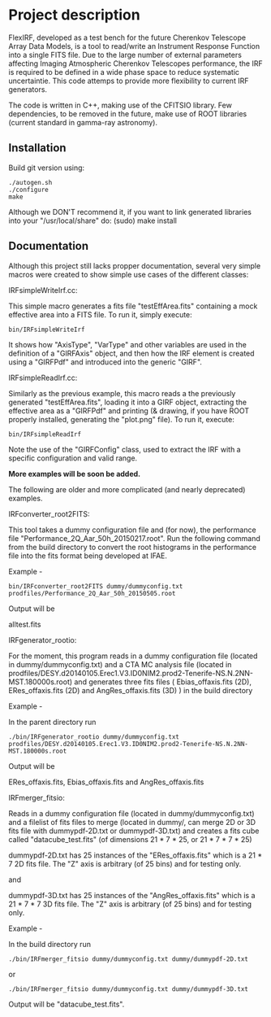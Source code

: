 
Project description
==============

FlexIRF, developed as a test bench for the future Cherenkov Telescope Array Data Models, is a tool to read/write an Instrument Response Function into a single FITS file. Due to the large number of external parameters affecting Imaging Atmospheric Cherenkov Telescopes performance, the IRF is required to be defined in a wide phase space to reduce systematic uncertaintie. This code attemps to provide more flexibility to current IRF generators. 

The code is written in C++, making use of the CFITSIO library. Few dependencies, to be removed in the future, make use of ROOT libraries (current standard in gamma-ray astronomy).

Installation
--------------

Build git version using:

```shell
./autogen.sh
./configure
make
```

Although we DON'T recommend it, if you want to link generated libraries into your "/usr/local/share" do:
(sudo) make install

Documentation
--------------

Although this project still lacks propper documentation, several very simple macros were created to show simple use cases of the different classes:

IRFsimpleWriteIrf.cc:

This simple macro generates a fits file "testEffArea.fits" containing a mock effective area into a FITS file. To run it, simply execute:

```shell
bin/IRFsimpleWriteIrf
```

It shows how "AxisType", "VarType" and other variables are used in the definition of a "GIRFAxis" object, and then how the IRF element is created using a "GIRFPdf" and introduced into the generic "GIRF".


IRFsimpleReadIrf.cc:

Similarly as the previous example, this macro reads a the previously generated "testEffArea.fits", loading it into a GIRF object, extracting the effective area as a "GIRFPdf" and printing (& drawing, if you have ROOT properly installed, generating the "plot.png" file). To run it, execute:

```shell
bin/IRFsimpleReadIrf
```
Note the use of the "GIRFConfig" class, used to extract the IRF with a specific configuration and valid range. 

**More examples will be soon be added.**


The following are older and more complicated (and nearly deprecated) examples. 

IRFconverter_root2FITS:

This tool takes a dummy configuration file and (for now), the performance file "Performance_2Q_Aar_50h_20150217.root". Run the following
command from the build directory to convert the root histograms in the performance file into the fits format being developed at IFAE.

Example -

```shell
bin/IRFconverter_root2FITS dummy/dummyconfig.txt prodfiles/Performance_2Q_Aar_50h_20150505.root
```

Output will be

alltest.fits

IRFgenerator_rootio:

For the moment, this program reads in a dummy configuration file (located in dummy/dummyconfig.txt) 
and a CTA MC analysis file (located in prodfiles/DESY.d20140105.Erec1.V3.ID0NIM2.prod2-Tenerife-NS.N.2NN-MST.180000s.root) 
and generates three fits files ( Ebias_offaxis.fits (2D), ERes_offaxis.fits (2D) and AngRes_offaxis.fits (3D) ) in the build directory

Example -

In the parent directory run

```shell
./bin/IRFgenerator_rootio dummy/dummyconfig.txt prodfiles/DESY.d20140105.Erec1.V3.ID0NIM2.prod2-Tenerife-NS.N.2NN-MST.180000s.root
```

Output will be 

ERes_offaxis.fits, Ebias_offaxis.fits and AngRes_offaxis.fits

IRFmerger_fitsio:

Reads in a dummy configuration file (located in dummy/dummyconfig.txt)
and a filelist of fits files to merge (located in dummy/, can merge 2D or 3D fits file with dummypdf-2D.txt or dummypdf-3D.txt)
and creates a fits cube called "datacube_test.fits" (of dimensions 21 * 7 * 25, or 21 * 7 * 7 * 25)

dummypdf-2D.txt has 25 instances of the "ERes_offaxis.fits" which is a 21 * 7 2D fits file. The "Z" axis is arbitrary (of 25 bins) and for testing only. 

and

dummypdf-3D.txt has 25 instances of the "AngRes_offaxis.fits" which is a 21 * 7 * 7 3D fits file. The "Z" axis is arbitrary (of 25 bins) and for testing only. 

Example -

In the build directory run

```shell
./bin/IRFmerger_fitsio dummy/dummyconfig.txt dummy/dummypdf-2D.txt
```

or 

```shell
./bin/IRFmerger_fitsio dummy/dummyconfig.txt dummy/dummypdf-3D.txt
```

Output will be "datacube_test.fits".



